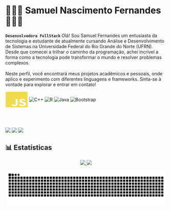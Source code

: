 # 🧑🏽‍💻 Samuel Nascimento Fernandes 🧑🏽‍💻
**`Desenvolvedora FullStack`**
Olá! Sou Samuel Fernandes um entusiasta da tecnologia e estudante de atualmente cursando Análise e Desenvolvimento de Sistemas na Universidade Federal do Rio Grande do Norte (UFRN). Desde que comecei a trilhar o caminho da programação, achei incrivel a forma como a tecnologia pode transformar o mundo e resolver problemas complexos. <br> <br>Neste perfil, você encontrará meus projetos acadêmicos e pessoais, onde aplico e experimento com diferentes linguagens e frameworks. Sinta-se à vontade para explorar e entrar em contato!  <div style="display: inline_block">

<img align="center" alt="Js" height="50" width="70" src="https://raw.githubusercontent.com/devicons/devicon/master/icons/javascript/javascript-plain.svg">
<img align="center" alt="C++" height="50" width="70" src="https://cdn.jsdelivr.net/gh/devicons/devicon@latest/icons/cplusplus/cplusplus-original.svg" />
<img align="center" alt="R" height="50" width="70" src="https://cdn.jsdelivr.net/gh/devicons/devicon@latest/icons/r/r-original.svg">
<img align="center" alt="Java" height="50" width="70" src="https://cdn.jsdelivr.net/gh/devicons/devicon@latest/icons/java/java-original.svg">
<img align="center" alt="Bootstrap" height="50" width="70" src="https://cdn.jsdelivr.net/gh/devicons/devicon@latest/icons/bootstrap/bootstrap-original-wordmark.svg">

          


<br><br>  
</div>
<div>
  <a href="https://www.instagram.com/samuel321fernandes/" target="_blank"><img src="https://img.shields.io/badge/-Instagram-%23E4405F?style=for-the-badge&logo=instagram&logoColor=white"></a> 
  <a href = "mailto:samuel321fernandes@gmail.com"><img src="https://img.shields.io/badge/-Gmail-%23333?style=for-the-badge&logo=gmail&logoColor=white](https://img.shields.io/badge/Gmail-D14836?style=for-the-badge&logo=gmail&logoColor=white)"></a> 
   <a href="https://www.linkedin.com/in/samuel-nascimento-fernandes-940158269/"target="_blank"><img src="https://img.shields.io/badge/LinkedIn-0077B5?style=for-the-badge&logo=linkedin&logoColor=white"></a> 

## 📊 Estatísticas

<div align="center">
    <a href="#">
  <img height="150em" src="https://github-readme-stats.vercel.app/api?username=samuel21tu&show_icons=true&theme=dark&include_all_commits=true&count_private=true"/>
  <img height="150em" src="https://github-readme-stats.vercel.app/api/top-langs/?username=samuel21tu&layout=compact&langs_count=7&theme=dark"/>
</div>
  
  ![Snake animation](https://github.com/samuel21tu/samuel21tu/blob/output/github-contribution-grid-snake.svg)
</div
